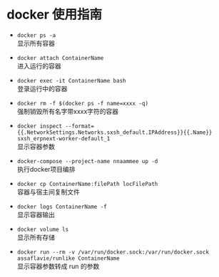# docker 使用指南

* ```docker ps -a``` <br />
显示所有容器

* ```docker attach ContainerName``` <br />
进入运行的容器

* ```docker exec -it ContainerName bash``` <br />
登录运行中的容器

* ```docker rm -f $(docker ps -f name=xxxx -q)``` <br />
强制销毁所有名字带xxxx字符的容器

* ```docker inspect --format={{.NetworkSettings.Networks.sxsh_default.IPAddress}}{{.Name}} sxsh_erpnext-worker-default_1``` <br />
显示容器参数

* ```docker-compose --project-name nnaammee up -d``` <br />
执行docker项目编排

* ```docker cp ContainerName:filePath locFilePath``` <br />
容器与宿主间复制文件

* ```docker logs ContainerName -f``` <br />
显示容器输出

* ```docker volume ls``` <br />
显示所有存储

* ```docker run --rm -v /var/run/docker.sock:/var/run/docker.sock assaflavie/runlike ContainerName``` <br />
显示容器参数转成 run 的参数




